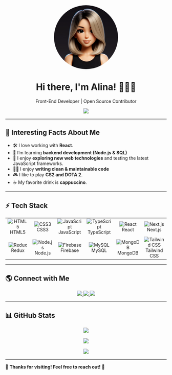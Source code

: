 <div align="center">
  <img src="./foto.webp" align="center" style="width: 200px; border-radius: 50%;" />
</div>

<h1 align="center">Hi there, I'm Alina! 👋👩‍💻</h1>

<p align="center">
  Front-End Developer | Open Source Contributor  
</p>

<div align="center">
  <img src="https://media.giphy.com/media/L1R1tvI9svkIWwpVYr/giphy.gif" width="500" />
</div>

---

## 🎯 Interesting Facts About Me

- 🛠️ I love working with **React**.
- 🌱 I’m learning **backend development (Node.js & SQL)**
- 🚀 I enjoy **exploring new web technologies** and testing the latest JavaScript frameworks.
- 👩‍💻 I enjoy **writing clean & maintainable code**
- 🎮 I like to play **CS2 and DOTA 2**.
- ☕ My favorite drink is **cappuccino**.

---

## ⚡ Tech Stack

<table align="center" width="100%">
  <tr>
    <td align="center" width="14%">
      <img src="https://profilinator.rishav.dev/skills-assets/html5-original-wordmark.svg" alt="HTML5" height="50" />
      <br />HTML5
    </td>
    <td align="center" width="14%">
      <img src="https://profilinator.rishav.dev/skills-assets/css3-original-wordmark.svg" alt="CSS3" height="50" />
      <br />CSS3
    </td>
    <td align="center" width="14%">
      <img src="https://profilinator.rishav.dev/skills-assets/javascript-original.svg" alt="JavaScript" height="50" />
      <br />JavaScript
    </td>
    <td align="center" width="14%">
      <img src="https://profilinator.rishav.dev/skills-assets/typescript-original.svg" alt="TypeScript" height="50" />
      <br />TypeScript
    </td>
    <td align="center" width="14%">
      <img src="https://profilinator.rishav.dev/skills-assets/react-original-wordmark.svg" alt="React" height="50" />
      <br />React
    </td>
    <td align="center" width="14%">
      <img src="https://profilinator.rishav.dev/skills-assets/nextjs.png" alt="Next.js" height="50" />
      <br />Next.js
    </td>
  </tr>
  <tr>
    <td align="center" width="14%">
      <img src="https://profilinator.rishav.dev/skills-assets/redux-original.svg" alt="Redux" height="50" />
      <br />Redux
    </td>
    <td align="center" width="14%">
      <img src="https://profilinator.rishav.dev/skills-assets/nodejs-original-wordmark.svg" alt="Node.js" height="50" />
      <br />Node.js
    </td>
    <td align="center" width="14%">
      <img src="https://profilinator.rishav.dev/skills-assets/firebase.png" alt="Firebase" height="50" />
      <br />Firebase
    </td>
    <td align="center" width="14%">
      <img src="https://profilinator.rishav.dev/skills-assets/mysql-original-wordmark.svg" alt="MySQL" height="50" />
      <br />MySQL
    </td>
    <td align="center" width="14%">
      <img src="https://profilinator.rishav.dev/skills-assets/mongodb-original-wordmark.svg" alt="MongoDB" height="50" />
      <br />MongoDB
    </td>
    <td align="center" width="14%"> 
      <img src="https://profilinator.rishav.dev/skills-assets/tailwindcss.svg" alt="Tailwind CSS" height="50" />
      <br />Tailwind CSS
    </td>
  </tr>
</table>

---

## 🌎 Connect with Me

<p align="center">
  <a href="https://github.com/AlinesaSabo" target="_blank">
    <img src="https://img.shields.io/badge/GitHub-%2324292e.svg?&style=for-the-badge&logo=github&logoColor=white" />
  </a>
  <a href="https://linkedin.com/in/alina-sabo" target="_blank">
    <img src="https://img.shields.io/badge/LinkedIn-%231E77B5.svg?&style=for-the-badge&logo=linkedin&logoColor=white" />
  </a>
  <a href="https://instagram.com/alinesa322" target="_blank">
    <img src="https://img.shields.io/badge/Instagram-%23000000.svg?&style=for-the-badge&logo=instagram&logoColor=white" />
  </a>
</p>

---

## 📊 GitHub Stats

<p align="center">
  <img src="https://github-readme-stats.vercel.app/api?username=AlinesaSabo&show_icons=true&theme=radical&hide_border=true" />
</p>
<p align="center">
  <img src="https://github-readme-stats.vercel.app/api/top-langs/?username=AlinesaSabo&layout=compact&theme=radical&hide_border=true" />
</p>

<p align="center">
  <img src="https://github-readme-activity-graph.vercel.app/graph?username=AlinesaSabo&theme=github-dark&hide_border=true" />
</p>

---

🚀 **Thanks for visiting! Feel free to reach out!** 🚀
